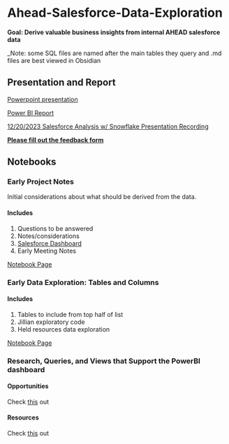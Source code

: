 # Ahead-Salesforce-Data-Exploration
**Goal: Derive valuable business insights from internal AHEAD salesforce data**

_Note: some SQL files are named after the main tables they query and .md files are best viewed in Obsidian

## Presentation and Report

[Powerpoint presentation](https://thinkaheadit-my.sharepoint.com/:p:/g/personal/habeeba_mansour_ahead_com/EcYcnbFQcZhAvgY-v_geN1EB6QN09nb_15KEeeEGMHjCbA?e=MpbscI)

[Power BI Report](https://app.powerbi.com/links/m-CCgAspCv?ctid=b81bf60e-b038-4ae8-ba94-41478a2fb402&pbi_source=linkShare&bookmarkGuid=69439633-10f9-4a14-a728-4ebc399d6dd2)

[12/20/2023 Salesforce Analysis w/ Snowflake Presentation Recording](https://thinkaheadit-my.sharepoint.com/:v:/r/personal/ian_cox_ahead_com/Documents/Recordings/Salesforce%20Analysis%20w_%20Snowflake-20231220_160404-Meeting%20Recording.mp4?csf=1&web=1&e=rdpHW3&nav=eyJyZWZlcnJhbEluZm8iOnsicmVmZXJyYWxBcHAiOiJTdHJlYW1XZWJBcHAiLCJyZWZlcnJhbFZpZXciOiJTaGFyZURpYWxvZy1MaW5rIiwicmVmZXJyYWxBcHBQbGF0Zm9ybSI6IldlYiIsInJlZmVycmFsTW9kZSI6InZpZXcifX0%3D)

[**Please fill out the feedback form**](https://forms.office.com/r/bqP2gceupb)

## Notebooks
### Early Project Notes

Initial considerations about what should be derived from the data. 
#### Includes 
1. Questions to be answered
2. Notes/considerations
3. [Salesforce Dashboard](https://thinkahead.lightning.force.com/lightning/r/Dashboard/01Z4u000001G2e8EAC/view)
4. Early Meeting Notes

[Notebook Page](Early%20Project%20Notes.md) 
### Early Data Exploration: Tables and Columns

#### Includes
1. Tables to include from top half of list
2. Jillian exploratory code
3. Held resources data exploration

[Notebook Page](Early%20Data%20Exploration.md)

### Research, Queries, and Views that Support the PowerBI dashboard

#### Opportunities
Check [this](opportunities) out

#### Resources
Check [this](resources) out






